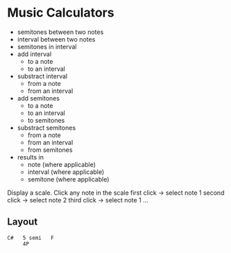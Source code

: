 # Music Calculators

- semitones between two notes
- interval between two notes
- semitones in interval
- add interval
    - to a note
    - to an interval
- substract interval
    - from a note
    - from an interval
- add semitones
    - to a note
    - to an interval
    - to semitones
- substract semitones
    - from a note
    - from an interval
    - from semitones
- results in
    - note (where applicable)
    - interval (where applicable)
    - semitone (where applicable)

Display a scale.
Click any note in the scale
first click -> select note 1
second click -> select note 2
third click -> select note 1
...

## Layout

    C#   5 semi   F
         4P


